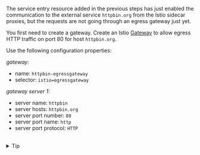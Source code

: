 The service entry resource added in the previous steps has just enabled the communication to the external 
service `httpbin.org` from the Istio sidecar proxies, but the requests are not going through an egress gateway just yet.

You first need to create a gateway. Create an Istio [Gateway](https://istio.io/latest/docs/reference/config/networking/gateway/#Gateway)
to allow egress HTTP traffic on port 80 for host `httpbin.org`.

Use the following configuration properties:

*gateway:*
- name: `httpbin-egressgateway`
- selector: `istio=egressgateway`

*gateway server 1:*
- server name: `httpbin`
- server hosts: `httpbin.org`
- server port number: `80`
- server port name: `http`
- server port protocol: `HTTP`


<br>
<details><summary>Tip</summary>

```plain
apiVersion: networking.istio.io/v1alpha3
kind: Gateway
metadata:
  name: // TODO
spec:
  selector:
    istio: // TODO
  servers:
  - name: // TODO
    port:
      number: // TODO
      name: // TODO
      protocol: // TODO
    hosts:
    - // TODO
```{{copy}}
</details>

<br>
<details><summary>Solution</summary>

```plain
apiVersion: networking.istio.io/v1alpha3
kind: Gateway
metadata:
  name: httpbin-egressgateway
spec:
  selector:
    istio: egressgateway
  servers:
  - name: httpbin
    port:
      number: 80
      name: http
      protocol: HTTP
    hosts:
    - httpbin.org
```{{copy}}
</details>